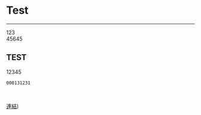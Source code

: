 # Test
--- 
123<br>45645
## TEST
12345
```
000131231
```
<br>

[連結](https://www.openoffice.org/zh-tw/download/index.html))
